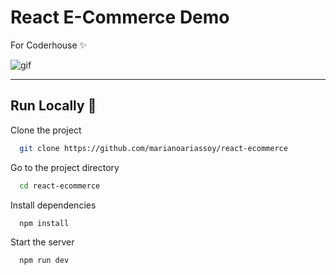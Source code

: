 # **React E-Commerce Demo**

For Coderhouse ✨

![gif](https://media.giphy.com/media/v1.Y2lkPTc5MGI3NjExMzVhYWQ5Zjc5YjhiYjA3Zjg0Y2VlMzk5YzZmNGExMzljYmRiOTY1MyZjdD1n/Wmc78dnIQ6L34FHLAN/giphy.gif)

---

## Run Locally 🚀

Clone the project

```bash
  git clone https://github.com/marianoariassoy/react-ecommerce
```

Go to the project directory

```bash
  cd react-ecommerce
```

Install dependencies

```bash
  npm install
```

Start the server

```bash
  npm run dev
```

[def]: "http://marianoarias.soy/files/myreactecommerce.gif"
